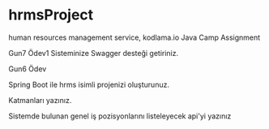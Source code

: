 # hrmsProject
human resources management service, kodlama.io Java Camp Assignment

Gun7 Ödev1
Sisteminize Swagger desteği getiriniz.


Gun6 Ödev

Spring Boot ile hrms isimli projenizi oluşturunuz.

Katmanları yazınız.

Sistemde bulunan genel iş pozisyonlarını listeleyecek api'yi yazınız
